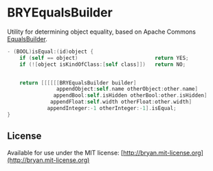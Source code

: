 # BRYEqualsBuilder

Utility for determining object equality, based on Apache Commons [EqualsBuilder](http://commons.apache.org/proper/commons-lang/apidocs/org/apache/commons/lang3/builder/EqualsBuilder.html).

```objectivec
- (BOOL)isEqual:(id)object {
    if (self == object)                         return YES;
    if (![object isKindOfClass:[self class]])   return NO;


    return [[[[[[BRYEqualsBuilder builder]
                appendObject:self.name otherObject:other.name]
               appendBool:self.isHidden otherBool:other.isHidden]
              appendFloat:self.width otherFloat:other.width]
             appendInteger:-1 otherInteger:-1].isEqual;
}
```

## License

Available for use under the MIT license: [http://bryan.mit-license.org](http://bryan.mit-license.org)

